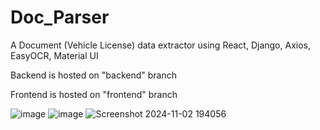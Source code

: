# Doc_Parser
A Document (Vehicle License) data extractor using React, Django, Axios, EasyOCR, Material UI

Backend is hosted on "backend" branch

Frontend is hosted on "frontend" branch


![image](https://github.com/user-attachments/assets/4e53c7d7-f147-482f-83fe-0ed8e34fe8af)
![image](https://github.com/user-attachments/assets/e3d1bce4-ddac-46de-a16f-18963e6112c6)
![Screenshot 2024-11-02 194056](https://github.com/user-attachments/assets/0103391e-abbb-4d7d-8ca3-79e6709d3a1f)
